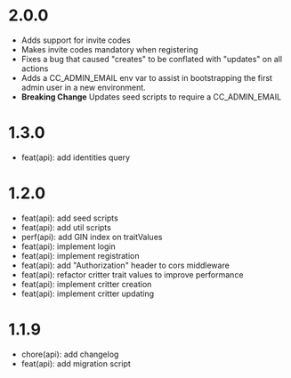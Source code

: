 # 2.0.0

- Adds support for invite codes
- Makes invite codes mandatory when registering
- Fixes a bug that caused "creates" to be conflated with "updates" on all actions
- Adds a CC_ADMIN_EMAIL env var to assist in bootstrapping the first admin user in a new environment.
- **Breaking Change** Updates seed scripts to require a CC_ADMIN_EMAIL

# 1.3.0

- feat(api): add identities query

# 1.2.0

- feat(api): add seed scripts
- feat(api): add util scripts
- perf(api): add GIN index on traitValues
- feat(api): implement login
- feat(api): implement registration
- feat(api): add "Authorization" header to cors middleware
- feat(api): refactor critter trait values to improve performance
- feat(api): implement critter creation
- feat(api): implement critter updating

# 1.1.9

- chore(api): add changelog
- feat(api): add migration script
